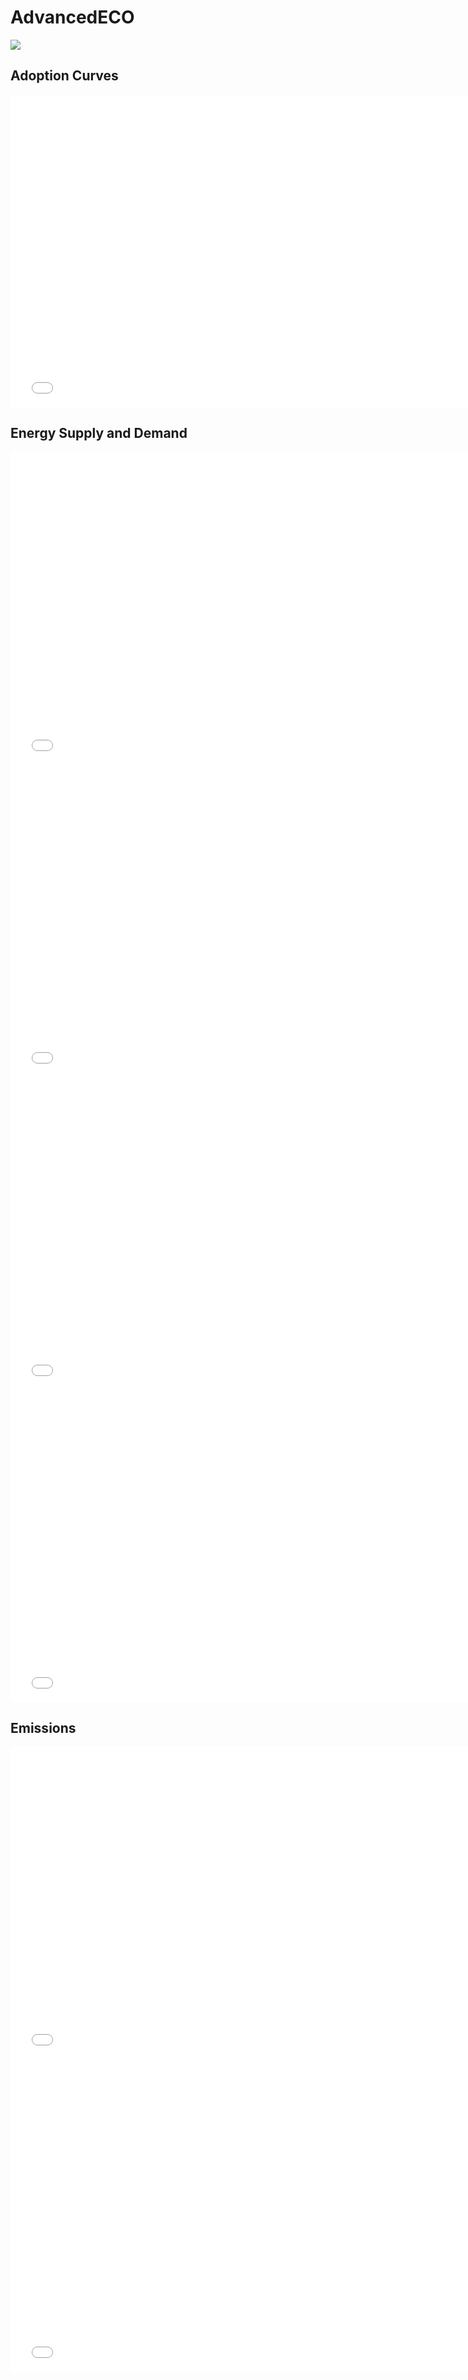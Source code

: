 



# AdvancedECO 
  
![](../region%20maps/AdvancedECO.png)  
  
  

## Adoption Curves
<iframe id='igraph' scrolling='no' style='border:none' seamless='seamless' src= "scurves-AdvancedECO.html" height='500' width='150%'></iframe>  

## Energy Supply and Demand
<iframe id='igraph' scrolling='no' style='border:none' seamless='seamless' src= "demand-baseline-AdvancedECO.html" height='500' width='150%'></iframe>  
<iframe id='igraph' scrolling='no' style='border:none' seamless='seamless' src= "supply-baseline-AdvancedECO.html" height='500' width='150%'></iframe>  
<iframe id='igraph' scrolling='no' style='border:none' seamless='seamless' src= "demand-pathway-AdvancedECO.html" height='500' width='150%'></iframe>  
<iframe id='igraph' scrolling='no' style='border:none' seamless='seamless' src= "supply-pathway-AdvancedECO.html" height='500' width='150%'></iframe>  
  

## Emissions
<iframe id='igraph' scrolling='no' style='border:none' seamless='seamless' src= "mwedges-AdvancedECO.html" height='500' width='150%'></iframe>  
<iframe id='igraph' scrolling='no' style='border:none' seamless='seamless' src= "em1-AdvancedECO.html" height='500' width='150%'></iframe>  

